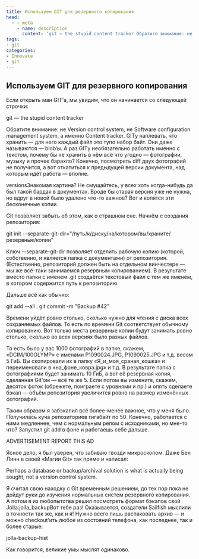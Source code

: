 ```yaml
---
title: Используем GIT для резервного копирования
head:
  - - meta
    - name: description
      content: 'git — the stupid content tracker Обратите внимание: не Version control system, не Software configuration management system, а именно Content tracker. GITу наплевать, что хранить'
tags:
- git
categories:
- Innovate
- git
---
```


## Используем GIT для резервного копирования

Если открыть ман GIT’а, мы увидим, что он начинается со следующей строчки:

git — the stupid content tracker



Обратите внимание: не Version control system, не Software configuration management system, а именно Content tracker. GITу наплевать, что хранить — для него каждый файл это тупо набор байт. Они даже называются — blob‘ы. А раз GITу необязательно работать именно с текстом, почему бы не хранить в нём всё что угодно — фотографии, музыку и прочее барахло? Конечно, посмотреть diff двух фотографий не получится, а вот откатиться к предыдущей версии документа, над которым идёт работа — вполне.

versionsЗнакомая картина? Не смущайтесь, у всех хоть когда-нибудь да был такой бардак в документах. Вроде бы старая версия уже не нужна, но вдруг в новой было удалено что-то важное? Вот и копятся эти бесконечные копии.

Git позволяет забыть об этом, как о страшном сне. Начнём с создания репозитория:

git init --separate-git-dir="/путь/к/диску/на/котором/вы/храните/резервные/копии"

Ключ --separate-git-dir позволяет отделить рабочую копию (которой, собственно, и является папка с документами) от репозитория. (Естественно, репозиторий должен быть на отдельном винчестере — мы же всё-таки занимаемся резервным копированием). В результате вместо папки с именем .git создаётся текстовый файл с тем же именем, в котором содержится путь к репозиторию.

Дальше всё как обычно:

git add --all .
git commit -m "Backup #42"

Времени уйдёт ровно столько, сколько нужно для чтения с диска всех сохраняемых файлов. То есть по времени Git соответствует обычному копированию. Вот только места резервные копии будут занимать ровно столько, сколько во всех версиях было разных файлов.

То есть было у вас 1000 фотографий в папке, скажем, «DCIM/100OLYMP» с именами P1090024.JPG, P1090025.JPG и т.д. весом 5 ГиБ. Вы скопировали их в папку «Я_и_моя_сраная_кошка» и переименовали в «на_фоне_ковра.jpg» и т.д. В результате папка с фотографиями будет занимать 10 ГиБ, а вот её резервная копия, сделанная Git’ом — всё те же 5. Если потом вы измените, скажем, десяток фоток (обрежете, поиграете с уровнями и пр.) и опять сделаете бэкап — объём репозитория увеличится ровно на размер изменённых фотографий.

Таким образом я забэкапил всё более-менее важное, что у меня было. Получилась куча репозиториев гигабайт по 50. Конечно, работается с ними медленнее, чем с нормальным репом с исходниками, но мне-то что? Запустил git add в фоне и работаешь себе дальше.

ADVERTISEMENT
REPORT THIS AD

Ясное дело, я был уверен, что забиваю гвозди микроскопом. Даже Бен Линн в своей «Магии Git» так прямо и написал:

Perhaps a database or backup/archival solution is what is actually being sought, not a version control system.

Я считал свою находку с Git временным решением, до тех пор пока не дойдут руки до изучения нормальных систем резервного копирования. А потом я из любопытства решил посмотреть формат бэкапов свой Jolla:jolla_backupВот тебе раз! Оказывается, создатели Sailfish мыслили в точности так же, как и я! Нужно всего лишь распаковать архив — и можно checkout’ить любое из состояний телефона, как последнее, так и более старые:

jolla-backup-hist

Как говорится, великие умы мыслят одинаково.
